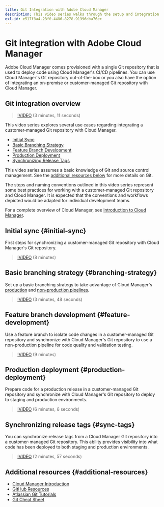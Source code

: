 ```yaml
---
title: Git Integration with Adobe Cloud Manager
description: This video series walks through the setup and integration of a customer-managed (on-premise) Git repository with Adobe Cloud Manager.
exl-id: e517f8a4-23f0-4486-8278-91396dba76ec
---
```


# Git integration with Adobe Cloud Manager

Adobe Cloud Manager comes provisioned with a single Git repository that is used to deploy code using Cloud Manager's CI/CD pipelines. You can use Cloud Manager's Git repository out-of-the-box or you also have the option of integrating an on-premise or customer-managed Git repository with Cloud Manager.

## Git integration overview

>[!VIDEO](https://video.tv.adobe.com/v/28710/) (3 minutes, 11 seconds)

This video series explores several use cases regarding integrating a customer-managed Git repository with Cloud Manager.

* [Initial Sync](#initial-sync)
* [Basic Branching Strategy](#branching-strategy)
* [Feature Branch Development](#feature-development)
* [Production Deployment](#production-deployment)
* [Synchronizing Release Tags](#sync-tags)

This video series assumes a basic knowledge of Git and source control management. See the [additional resources below](#additional-resources) for more details on Git.

The steps and naming conventions outlined in this video series represent some best practices for working with a customer-managed Git repository and Cloud Manager. It is expected that the conventions and workflows depicted would be adapted for individual development teams.

For a complete overview of Cloud Manager, see [Introduction to Cloud Manager](/help/introduction.md).

## Initial sync {#initial-sync}

First steps for synchronizing a customer-managed Git repository with Cloud Manager's Git repository.

>[!VIDEO](https://video.tv.adobe.com/v/28711/?quality=12) (8 minutes)

## Basic branching strategy {#branching-strategy}

Set up a basic branching strategy to take advantage of Cloud Manager's [production](/help/using/production-pipelines.md) and [non-production pipelines](/help/using/non-production-pipelines.md).

>[!VIDEO](https://video.tv.adobe.com/v/28712/?quality=12) (3 minutes, 48 seconds)

## Feature branch development {#feature-development}

Use a feature branch to isolate code changes in a customer-managed Git repository and synchronize with Cloud Manager's Git repository to use a non-production pipeline for code quality and validation testing.

>[!VIDEO](https://video.tv.adobe.com/v/28723/?quality=12) (9 minutes)

## Production deployment {#production-deployment}

Prepare code for a production release in a customer-managed Git repository and synchronize with Cloud Manager's Git repository to deploy to staging and production environments.

>[!VIDEO](https://video.tv.adobe.com/v/28724/?quality=12) (6 minutes, 6 seconds)

## Synchronizing release tags {#sync-tags}

You can synchronize release tags from a Cloud Manager Git repository into a customer-managed Git repository. This ability provides visibility into what code has been deployed to both staging and production environments.

>[!VIDEO](https://video.tv.adobe.com/v/28725/?quality=12) (2 minutes, 57 seconds)

## Additional resources {#additional-resources}

* [Cloud Manager Introduction](/help/introduction.md)
* [GitHub Resources](https://docs.github.com/en/get-started/getting-started-with-git/set-up-git)
* [Atlassian Git Tutorials](https://www.atlassian.com/git/tutorials/what-is-version-control)
* [Git Cheat Sheet](https://education.github.com/git-cheat-sheet-education.pdf)
